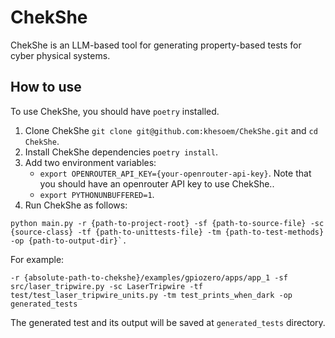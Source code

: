 # ChekShe
ChekShe is an LLM-based tool for generating property-based tests for
cyber physical systems.

## How to use
To use ChekShe, you should have `poetry` installed.

1. Clone ChekShe `git clone git@github.com:khesoem/ChekShe.git` and `cd ChekShe`.
2. Install ChekShe dependencies `poetry install`.
3. Add two environment variables:
    - `export OPENROUTER_API_KEY={your-openrouter-api-key}`. Note that you should have an openrouter API key to use ChekShe..
    - `export PYTHONUNBUFFERED=1`.
4. Run ChekShe as follows:

```
python main.py -r {path-to-project-root} -sf {path-to-source-file} -sc {source-class} -tf {path-to-unittests-file} -tm {path-to-test-methods} -op {path-to-output-dir}`.
```
For example:
```
-r {absolute-path-to-chekshe}/examples/gpiozero/apps/app_1 -sf src/laser_tripwire.py -sc LaserTripwire -tf test/test_laser_tripwire_units.py -tm test_prints_when_dark -op generated_tests
```
The generated test and its output will be saved at `generated_tests` directory.
